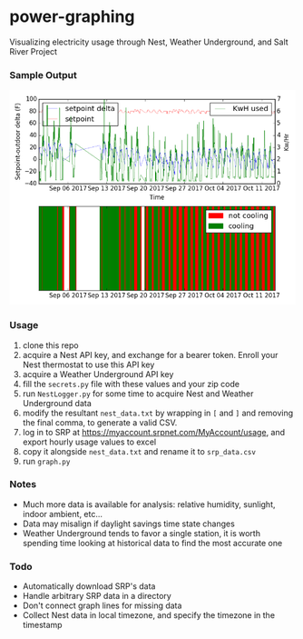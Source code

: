 # power-graphing
Visualizing electricity usage through Nest, Weather Underground, and Salt River Project


### Sample Output

![sample graph](/screenshots/graph.png?raw=true "Sample Graph")

### Usage
1. clone this repo
2. acquire a Nest API key, and exchange for a bearer token. Enroll your Nest thermostat to use this API key
3. acquire a Weather Underground API key
4. fill the `secrets.py` file with these values and your zip code
5. run `NestLogger.py` for some time to acquire Nest and Weather Underground data
6. modify the resultant `nest_data.txt` by wrapping in `[` and `]` and removing the final comma, to generate a valid CSV.
7. log in to SRP at https://myaccount.srpnet.com/MyAccount/usage, and export hourly usage values to excel
8. copy it alongside `nest_data.txt` and rename it to `srp_data.csv`
9. run `graph.py`

### Notes
- Much more data is available for analysis: relative humidity, sunlight, indoor ambient, etc...
- Data may misalign if daylight savings time state changes
- Weather Underground tends to favor a single station, it is worth spending time looking at historical data to find the most accurate one

### Todo
- Automatically download SRP's data
- Handle arbitrary SRP data in a directory
- Don't connect graph lines for missing data
- Collect Nest data in local timezone, and specify the timezone in the timestamp


